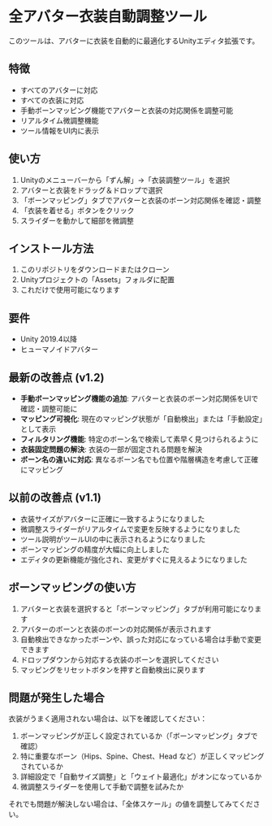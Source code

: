 # 全アバター衣装自動調整ツール

このツールは、アバターに衣装を自動的に最適化するUnityエディタ拡張です。

## 特徴

- すべてのアバターに対応
- すべての衣装に対応
- 手動ボーンマッピング機能でアバターと衣装の対応関係を調整可能
- リアルタイム微調整機能
- ツール情報をUI内に表示

## 使い方

1. Unityのメニューバーから「ずん解」→「衣装調整ツール」を選択
2. アバターと衣装をドラッグ＆ドロップで選択
3. 「ボーンマッピング」タブでアバターと衣装のボーン対応関係を確認・調整
4. 「衣装を着せる」ボタンをクリック
5. スライダーを動かして細部を微調整

## インストール方法

1. このリポジトリをダウンロードまたはクローン
2. Unityプロジェクトの「Assets」フォルダに配置
3. これだけで使用可能になります

## 要件

- Unity 2019.4以降
- ヒューマノイドアバター

## 最新の改善点 (v1.2)

- **手動ボーンマッピング機能の追加**: アバターと衣装のボーン対応関係をUIで確認・調整可能に
- **マッピング可視化**: 現在のマッピング状態が「自動検出」または「手動設定」として表示
- **フィルタリング機能**: 特定のボーン名で検索して素早く見つけられるように
- **衣装固定問題の解決**: 衣装の一部が固定される問題を解決
- **ボーン名の違いに対応**: 異なるボーン名でも位置や階層構造を考慮して正確にマッピング

## 以前の改善点 (v1.1)

- 衣装サイズがアバターに正確に一致するようになりました
- 微調整スライダーがリアルタイムで変更を反映するようになりました
- ツール説明がツールUIの中に表示されるようになりました
- ボーンマッピングの精度が大幅に向上しました
- エディタの更新機能が強化され、変更がすぐに見えるようになりました

## ボーンマッピングの使い方

1. アバターと衣装を選択すると「ボーンマッピング」タブが利用可能になります
2. アバターのボーンと衣装のボーンの対応関係が表示されます
3. 自動検出できなかったボーンや、誤った対応になっている場合は手動で変更できます
4. ドロップダウンから対応する衣装のボーンを選択してください
5. マッピングをリセットボタンを押すと自動検出に戻ります

## 問題が発生した場合

衣装がうまく適用されない場合は、以下を確認してください：

1. ボーンマッピングが正しく設定されているか（「ボーンマッピング」タブで確認）
2. 特に重要なボーン（Hips、Spine、Chest、Head など）が正しくマッピングされているか
3. 詳細設定で「自動サイズ調整」と「ウェイト最適化」がオンになっているか
4. 微調整スライダーを使用して手動で調整を試みたか

それでも問題が解決しない場合は、「全体スケール」の値を調整してみてください。